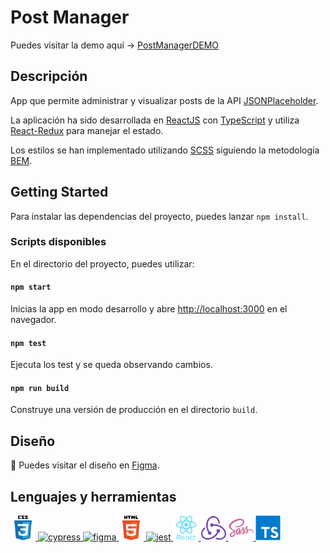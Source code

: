 # Post Manager

Puedes visitar la demo aquí -> [PostManagerDEMO](https://danidnz.github.io/post-manager/)

## Descripción

App que permite administrar y visualizar posts de la API [JSONPlaceholder](https://www.jsonplaceholder.typicode.com).

La aplicación ha sido desarrollada en [ReactJS](https://es.reactjs.org) con [TypeScript](https://www.typescriptlang.org) y utiliza [React-Redux](https://react-redux.js.org) para manejar el estado.

Los estilos se han implementado utilizando [SCSS](https://sass-lang.com) siguiendo la metodología [BEM](https://getbem.com/introduction/).

## Getting Started

Para instalar las dependencias del proyecto, puedes lanzar `npm install`.

### Scripts disponibles

En el directorio del proyecto, puedes utilizar:

#### `npm start`

Inicias la app en modo desarrollo y abre [http://localhost:3000](http://localhost:3000) en el navegador.

#### `npm test`

Ejecuta los test y se queda observando cambios.

#### `npm run build`

Construye una versión de producción en el directorio `build`.

## Diseño

🎨 Puedes visitar el diseño en [Figma](https://www.figma.com/file/OnbmM7ZXSSTwklslzhem9w/Cleverpy---PostManager?node-id=0%3A1).

## Lenguajes y herramientas

<a href="https://www.w3schools.com/css/" target="_blank" rel="noreferrer"> 
  <img src="https://raw.githubusercontent.com/devicons/devicon/master/icons/css3/css3-original-wordmark.svg" alt="css3" width="40" height="40"/> 
</a> 
<a href="https://www.cypress.io" target="_blank" rel="noreferrer"> 
  <img src="https://raw.githubusercontent.com/simple-icons/simple-icons/6e46ec1fc23b60c8fd0d2f2ff46db82e16dbd75f/icons/cypress.svg" alt="cypress" width="40" height="40"/> 
</a> 
<a href="https://www.figma.com/" target="_blank" rel="noreferrer"> 
  <img src="https://www.vectorlogo.zone/logos/figma/figma-icon.svg" alt="figma" width="40" height="40"/> 
</a> 
<a href="https://www.w3.org/html/" target="_blank" rel="noreferrer"> 
  <img src="https://raw.githubusercontent.com/devicons/devicon/master/icons/html5/html5-original-wordmark.svg" alt="html5" width="40" height="40"/> 
</a> 
<a href="https://jestjs.io" target="_blank" rel="noreferrer"> 
  <img src="https://www.vectorlogo.zone/logos/jestjsio/jestjsio-icon.svg" alt="jest" width="40" height="40"/> 
</a> 
<a href="https://reactjs.org/" target="_blank" rel="noreferrer"> 
  <img src="https://raw.githubusercontent.com/devicons/devicon/master/icons/react/react-original-wordmark.svg" alt="react" width="40" height="40"/> 
</a> 
<a href="https://redux.js.org" target="_blank" rel="noreferrer"> 
  <img src="https://raw.githubusercontent.com/devicons/devicon/master/icons/redux/redux-original.svg" alt="redux" width="40" height="40"/> 
</a> 
<a href="https://sass-lang.com" target="_blank" rel="noreferrer"> 
  <img src="https://raw.githubusercontent.com/devicons/devicon/master/icons/sass/sass-original.svg" alt="sass" width="40" height="40"/> 
</a> 
<a href="https://www.typescriptlang.org/" target="_blank" rel="noreferrer"> 
  <img src="https://raw.githubusercontent.com/devicons/devicon/master/icons/typescript/typescript-original.svg" alt="typescript" width="40" height="40"/> 
</a>
